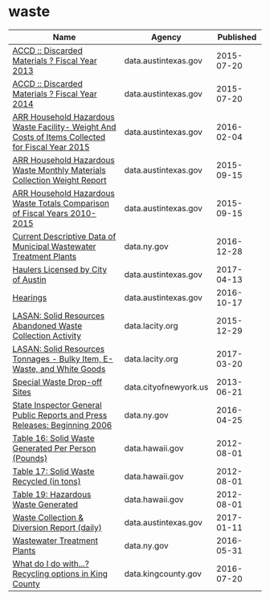 # waste

Name | Agency | Published
---- | ---- | ---------
[ACCD :: Discarded Materials ? Fiscal Year 2013](../datasets/y6ng-5ymj.md) | data.austintexas.gov | 2015-07-20
[ACCD :: Discarded Materials ? Fiscal Year 2014](../datasets/2e3p-8zzy.md) | data.austintexas.gov | 2015-07-20
[ARR Household Hazardous Waste Facility- Weight And Costs of Items Collected for Fiscal Year 2015](../datasets/jnev-h7d5.md) | data.austintexas.gov | 2016-02-04
[ARR Household Hazardous Waste Monthly Materials Collection Weight Report](../datasets/jhra-82n2.md) | data.austintexas.gov | 2015-09-15
[ARR Household Hazardous Waste Totals Comparison of Fiscal Years 2010-2015](../datasets/cje8-pznp.md) | data.austintexas.gov | 2015-09-15
[Current Descriptive Data of Municipal Wastewater Treatment Plants](../datasets/g5a2-qa6a.md) | data.ny.gov | 2016-12-28
[Haulers Licensed by City of Austin](../datasets/qe89-agqj.md) | data.austintexas.gov | 2017-04-13
[Hearings](../datasets/s7dz-xhcs.md) | data.austintexas.gov | 2016-10-17
[LASAN: Solid Resources Abandoned Waste Collection Activity](../datasets/97ra-aqza.md) | data.lacity.org | 2015-12-29
[LASAN: Solid Resources Tonnages - Bulky Item, E-Waste, and White Goods](../datasets/qwh3-ax8z.md) | data.lacity.org | 2017-03-20
[Special Waste Drop-off Sites](../datasets/a34j-ihvy.md) | data.cityofnewyork.us | 2013-06-21
[State Inspector General Public Reports and Press Releases: Beginning 2006](../datasets/ptx6-hh79.md) | data.ny.gov | 2016-04-25
[Table 16: Solid Waste Generated Per Person (Pounds)](../datasets/eex2-n8qt.md) | data.hawaii.gov | 2012-08-01
[Table 17: Solid Waste Recycled (in tons)](../datasets/v48g-wbhi.md) | data.hawaii.gov | 2012-08-01
[Table 19: Hazardous Waste Generated](../datasets/h44e-tzy6.md) | data.hawaii.gov | 2012-08-01
[Waste Collection & Diversion Report (daily)](../datasets/mbnu-4wq9.md) | data.austintexas.gov | 2017-01-11
[Wastewater Treatment Plants](../datasets/2v6p-juki.md) | data.ny.gov | 2016-05-31
[What do I do with...? Recycling options in King County](../datasets/zqwi-c5q3.md) | data.kingcounty.gov | 2016-07-20


